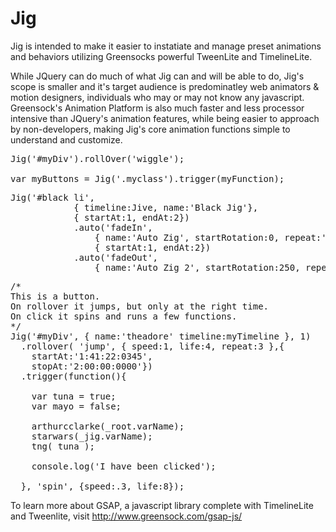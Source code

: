 Jig
===

Jig is intended to make it easier to instatiate and manage preset animations and behaviors utilizing Greensocks powerful TweenLite and TimelineLite.

While JQuery can do much of what Jig can and will be able to do, Jig's scope is smaller and it's target audience is predominatley web animators & motion designers, individuals who may or may not know any javascript. Greensock's Animation Platform is also much faster and less processor intensive than JQuery's animation features, while being easier to approach by non-developers, making Jig's core animation functions simple to understand and customize.


<pre>
Jig('#myDiv').rollOver('wiggle');

var myButtons = Jig('.myclass').trigger(myFunction);
</pre>

<pre>
Jig('#black li',
			{ timeline:Jive, name:'Black Jig'},
			{ startAt:1, endAt:2})
			.auto('fadeIn',
				{ name:'Auto Zig', startRotation:0, repeat:'loop'}, 
				{ startAt:1, endAt:2})
			.auto('fadeOut',
				{ name:'Auto Zig 2', startRotation:250, repeat:'loop'}, 3);
</pre>

<pre>
/* 
This is a button.
On rollover it jumps, but only at the right time.
On click it spins and runs a few functions.
*/
Jig('#myDiv', { name:'theadore' timeline:myTimeline }, 1)
  .rollover( 'jump', { speed:1, life:4, repeat:3 },{
    startAt:'1:41:22:0345', 
    stopAt:'2:00:00:0000'})
  .trigger(function(){
  
    var tuna = true;
    var mayo = false;
  
    arthurcclarke(_root.varName);
    starwars(_jig.varName);
    tng( tuna );
    
    console.log('I have been clicked');
    
  }, 'spin', {speed:.3, life:8});
</pre>

To learn more about GSAP, a javascript library complete with TimelineLite and Tweenlite, visit http://www.greensock.com/gsap-js/
